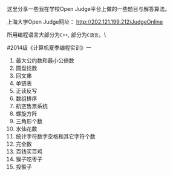 这里分享一些我在学校Open Judge平台上做的一些题目与解答算法。

上海大学Open Judge网址：
http://202.121.199.212/JudgeOnline

所用编程语言大部分为`C++`, 部分为`C语言`。\

#2014级《计算机夏季编程实训》一
 1. 最大公约数和最小公倍数
 2. 圆盘找数
 3. 回文串 
 4. 单链表 
 5. 正读反写
 6. 数组排序
 7. 航空售票系统
 8. 螺旋方阵
 9. 三角形个数
 10. 水仙花数
 11. 统计字符数字空格和其它字符个数
 12. 完全数
 13. 百钱买百鸡
 14. 猴子吃枣子
 15. 投骰子